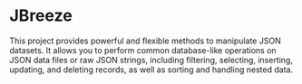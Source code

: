 # JBreeze

This project provides powerful and flexible methods to manipulate JSON datasets. It allows you to perform common database-like operations on JSON data files or raw JSON strings, including filtering, selecting, inserting, updating, and deleting records, as well as sorting and handling nested data. 
